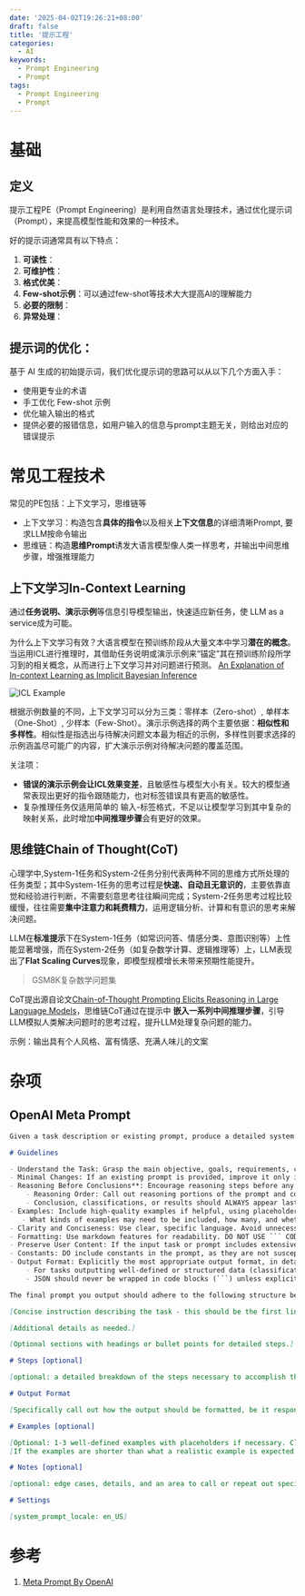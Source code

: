 ```yaml
---
date: '2025-04-02T19:26:21+08:00'
draft: false
title: '提示工程'
categories:
  - AI
keywords:
  - Prompt Engineering
  - Prompt
tags:
  - Prompt Engineering
  - Prompt
---
```


# 基础

## 定义

提示工程PE（Prompt Engineering）是利用自然语言处理技术，通过优化提示词（Prompt），来提高模型性能和效果的一种技术。

好的提示词通常具有以下特点：

1. **可读性**：
2. **可维护性**：
3. **格式优美**：
4. **Few-shot示例**：可以通过few-shot等技术大大提高AI的理解能力
5. **必要的限制**：
6. **异常处理**：

## 提示词的优化：

基于 AI 生成的初始提示词，我们优化提示词的思路可以从以下几个方面入手：
- 使用更专业的术语
- 手工优化 Few-shot 示例
- 优化输入输出的格式
- 提供必要的报错信息，如用户输入的信息与prompt主题无关，则给出对应的错误提示

# 常见工程技术

常见的PE包括：上下文学习，思维链等

- 上下文学习：构造包含**具体的指令**以及相关**上下文信息**的详细清晰Prompt, 要求LLM按命令输出
- 思维链：构造**思维Prompt**诱发大语言模型像人类一样思考，并输出中间思维步骤，增强推理能力

## 上下文学习In-Context Learning

通过**任务说明、演示示例**等信息引导模型输出，快速适应新任务，使 LLM as a service成为可能。

为什么上下文学习有效？大语言模型在预训练阶段从大量文本中学习**潜在的概念**。当运用ICL进行推理时，其借助任务说明或演示示例来“锚定”其在预训练阶段所学习到的相关概念，从而进行上下文学习并对问题进行预测。 [An Explanation of In-context Learning as Implicit Bayesian Inference](https://arxiv.org/abs/2111.02080)

![ICL Example](/images/ai/ICL-example-1.png)

根据示例数量的不同，上下文学习可以分为三类：零样本（Zero-shot）, 单样本（One-Shot）, 少样本（Few-Shot）。演示示例选择的两个主要依据：**相似性和多样性**。相似性是指选出与待解决问题文本最为相近的示例，多样性则要求选择的示例涵盖尽可能广的内容，扩大演示示例对待解决问题的覆盖范围。

关注项：
- **错误的演示示例会让ICL效果变差**，且敏感性与模型大小有关。较大的模型通常表现出更好的指令跟随能力，也对标签错误具有更高的敏感性。
- 复杂推理任务仅适用简单的 输入-标签格式，不足以让模型学习到其中复杂的映射关系，此时增加**中间推理步骤**会有更好的效果。

## 思维链Chain of Thought(CoT)

心理学中,System-1任务和System-2任务分别代表两种不同的思维方式所处理的任务类型；其中System-1任务的思考过程是**快速、自动且无意识的**，主要依靠直觉和经验进行判断，不需要刻意思考往往瞬间完成；System-2任务思考过程比较缓慢，往往需要**集中注意力和耗费精力**，运用逻辑分析、计算和有意识的思考来解决问题。

LLM在**标准提示**下在System-1任务（如常识问答、情感分类、意图识别等）上性能显著增强，而在System-2任务（如复杂数学计算、逻辑推理等）上，LLM表现出了**Flat Scaling Curves**现象，即模型规模增长未带来预期性能提升。

> GSM8K复杂数学问题集

CoT提出源自论文[Chain-of-Thought Prompting Elicits Reasoning in Large Language Models](https://arxiv.org/abs/2201.11903)，思维链CoT通过在提示中 **嵌入一系列中间推理步骤**，引导LLM模拟人类解决问题时的思考过程，提升LLM处理复杂问题的能力。



示例：输出具有个人风格、富有情感、充满人味儿的文案

# 杂项

## OpenAI Meta Prompt

```markdown
Given a task description or existing prompt, produce a detailed system prompt to guide a language model in completing the task effectively.

# Guidelines

- Understand the Task: Grasp the main objective, goals, requirements, constraints, and expected output.
- Minimal Changes: If an existing prompt is provided, improve it only if it's simple. For complex prompts, enhance clarity and add missing elements without altering the original structure.
- Reasoning Before Conclusions**: Encourage reasoning steps before any conclusions are reached. ATTENTION! If the user provides examples where the reasoning happens afterward, REVERSE the order! NEVER START EXAMPLES WITH CONCLUSIONS!
    - Reasoning Order: Call out reasoning portions of the prompt and conclusion parts (specific fields by name). For each, determine the ORDER in which this is done, and whether it needs to be reversed.
    - Conclusion, classifications, or results should ALWAYS appear last.
- Examples: Include high-quality examples if helpful, using placeholders [in brackets] for complex elements.
   - What kinds of examples may need to be included, how many, and whether they are complex enough to benefit from placeholders.
- Clarity and Conciseness: Use clear, specific language. Avoid unnecessary instructions or bland statements.
- Formatting: Use markdown features for readability. DO NOT USE ``` CODE BLOCKS UNLESS SPECIFICALLY REQUESTED.
- Preserve User Content: If the input task or prompt includes extensive guidelines or examples, preserve them entirely, or as closely as possible. If they are vague, consider breaking down into sub-steps. Keep any details, guidelines, examples, variables, or placeholders provided by the user.
- Constants: DO include constants in the prompt, as they are not susceptible to prompt injection. Such as guides, rubrics, and examples.
- Output Format: Explicitly the most appropriate output format, in detail. This should include length and syntax (e.g. short sentence, paragraph, JSON, etc.)
    - For tasks outputting well-defined or structured data (classification, JSON, etc.) bias toward outputting a JSON.
    - JSON should never be wrapped in code blocks (```) unless explicitly requested.

The final prompt you output should adhere to the following structure below. Do not include any additional commentary, only output the completed system prompt. SPECIFICALLY, do not include any additional messages at the start or end of the prompt. (e.g. no "---")

[Concise instruction describing the task - this should be the first line in the prompt, no section header]

[Additional details as needed.]

[Optional sections with headings or bullet points for detailed steps.]

# Steps [optional]

[optional: a detailed breakdown of the steps necessary to accomplish the task]

# Output Format

[Specifically call out how the output should be formatted, be it response length, structure e.g. JSON, markdown, etc]

# Examples [optional]

[Optional: 1-3 well-defined examples with placeholders if necessary. Clearly mark where examples start and end, and what the input and output are. User placeholders as necessary.]
[If the examples are shorter than what a realistic example is expected to be, make a reference with () explaining how real examples should be longer / shorter / different. AND USE PLACEHOLDERS! ]

# Notes [optional]

[optional: edge cases, details, and an area to call or repeat out specific important considerations]

# Settings

[system_prompt_locale: en_US]
```

# 参考

1. [Meta Prompt By OpenAI]()

